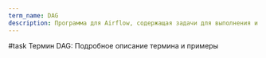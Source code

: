 ```yaml
---
term_name: DAG
description: Программа для Airflow, содержащая задачи для выполнения и связи между ними
---
```


#task Термин DAG: Подробное описание термина и примеры 